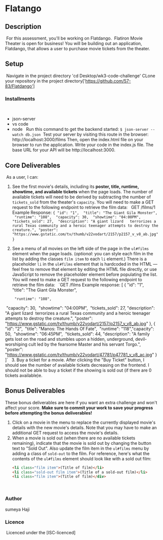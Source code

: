 # Flatango
## Description
​
For this assessment, you'll be working on Flatdango.
​
Flatiron Movie Theater is open for business! You will be building out an
application, Flatdango, that allows a user to purchase movie tickets from the
theater.
​
## Setup
​
Navigate in the project directory   'cd Desktop/wk3-code-challenge'
​
CLone your repository in the project directory['https://github.com/57-83/Flatdango']
​
### Installments
​
* json-server
* vs code
* node 
​
​
Run this command to get the backend started:
​
 `$ json-server --watch db.json`
​
Test your server by visiting this route in the browser:
  http://localhost:3000/films
Then, open the index.html file on your browser to run the application.
Write your code in the index.js file. The base URL for your API will be
  http://localhost:3000.
​
## Core Deliverables
​
As a user, I can:
​
1. See the first movie's details, including its **poster, title, runtime,
  showtime, and available tickets** when the page loads. The number of
  available tickets will need to be derived by subtracting the number of
  `tickets_sold` from the theater's `capacity`. You will need to make a GET
  request to the following endpoint to retrieve the film data:
​
​
   GET /films/1
   Example Response:
   `{
     "id": "1",
​
     "title": "The Giant Gila Monster",
​
     "runtime": "108",
​
     "capacity": 30,
​
     "showtime": "04:00PM",
​
     "tickets_sold": 27,
​
     "description": "A giant lizard 
​
     terrorizes a rural Texas community and a heroic teenager attempts to destroy the creature.",
     "poster": "https://www.gstatic.com/tv/thumb/v22vodart/2157/p2157_v_v8_ab.jpg"
   }`
​
​
2. See a menu of all movies on the left side of the page in the `ul#films`
  element when the page loads. (_optional_: you can style each film in the list
  by adding the classes `film item` to each `li` element.) There is a
  placeholder `li` in the `ul#films` element that is hardcoded in the HTML —
  feel free to remove that element by editing the HTML file directly, or use
  JavaScript to remove the placeholder element before populating the list. You
  will need to make a GET request to the following endpoint to retrieve the
  film data:
​
​
   `GET /films
   Example response:
   [
      {
        "id": "1",
​
        "title": "The Giant Gila Monster",
​
    
        "runtime": "108",
​
        "capacity": 30,
​
        "showtime": "04:00PM",
​
        "tickets_sold": 27,
​
        "description": "A giant lizard 
​
        terrorizes a rural Texas community and a heroic teenager attempts to destroy the creature.",
        "poster": "https://www.gstatic.com/tv/thumb/v22vodart/2157/p2157_v_v8_ab.jpg"
      },
      {
        "id": "2",
​
        "title": "Manos: The Hands Of Fate",
​
        "runtime": "118",
​
        "capacity": 50,
​
        "showtime": "06:45PM",
​
        "tickets_sold": 44,
​
        "description": "A family gets lost on the road and stumbles upon a hidden, underground, devil-worshiping cult led by the fearsome Master and his servant Torgo.",
​
        "poster": "https://www.gstatic.com/tv/thumb/v22vodart/47781/p47781_v_v8_ac.jpg"
      }
      ]`
​
​
3. Buy a ticket for a movie. After clicking the "Buy Ticket" button, I should
  see the number of available tickets decreasing on the frontend. I should not
  be able to buy a ticket if the showing is sold out (if there are 0 tickets
  available)e.
​
​
  ## Bonus Deliverables
These bonus deliverables are here if you want an extra challenge and won't
affect your score. **Make sure to commit your work to save your progress before
attempting the bonus deliverables!**
​
1. Click on a movie in the menu to replace the currently displayed movie's
   details with the new movie's details. Note that you may have to make an
   additional GET request to access the movie's details.
​
2. When a movie is sold out (when there are no available tickets remaining),
   indicate that the movie is sold out by changing the button text to "Sold
   Out". Also update the film item in the `ul#films` menu by adding a class of
   `sold-out` to the film. For reference, here's what the contents of the
   `ul#films` element should look like with a sold out film:
​
   ```html
   <li class="film item">(Title of film)</li>
   <li class="sold-out film item">(Title of a sold-out film)</li>
   <li class="film item">(Title of film)</div>
   ```
​
  ### Author 
  sumeya Haji
​
  ### Licence
​
Licenced under the [ISC-licenced]













